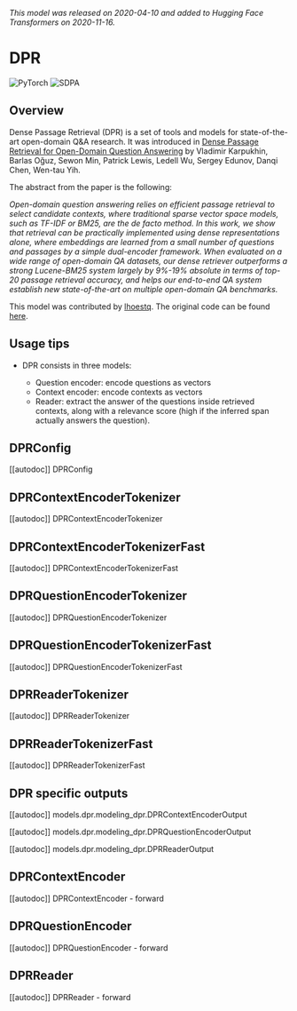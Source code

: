 <!--Copyright 2020 The HuggingFace Team. All rights reserved.

Licensed under the Apache License, Version 2.0 (the "License"); you may not use this file except in compliance with
the License. You may obtain a copy of the License at

http://www.apache.org/licenses/LICENSE-2.0

Unless required by applicable law or agreed to in writing, software distributed under the License is distributed on
an "AS IS" BASIS, WITHOUT WARRANTIES OR CONDITIONS OF ANY KIND, either express or implied. See the License for the
specific language governing permissions and limitations under the License.

⚠️ Note that this file is in Markdown but contain specific syntax for our doc-builder (similar to MDX) that may not be
rendered properly in your Markdown viewer.

-->
*This model was released on 2020-04-10 and added to Hugging Face Transformers on 2020-11-16.*

# DPR

<div class="flex flex-wrap space-x-1">
<img alt="PyTorch" src="https://img.shields.io/badge/PyTorch-DE3412?style=flat&logo=pytorch&logoColor=white">
<img alt="SDPA" src="https://img.shields.io/badge/SDPA-DE3412?style=flat&logo=pytorch&logoColor=white">
</div>

## Overview

Dense Passage Retrieval (DPR) is a set of tools and models for state-of-the-art open-domain Q&A research. It was
introduced in [Dense Passage Retrieval for Open-Domain Question Answering](https://huggingface.co/papers/2004.04906) by
Vladimir Karpukhin, Barlas Oğuz, Sewon Min, Patrick Lewis, Ledell Wu, Sergey Edunov, Danqi Chen, Wen-tau Yih.

The abstract from the paper is the following:

*Open-domain question answering relies on efficient passage retrieval to select candidate contexts, where traditional
sparse vector space models, such as TF-IDF or BM25, are the de facto method. In this work, we show that retrieval can
be practically implemented using dense representations alone, where embeddings are learned from a small number of
questions and passages by a simple dual-encoder framework. When evaluated on a wide range of open-domain QA datasets,
our dense retriever outperforms a strong Lucene-BM25 system largely by 9%-19% absolute in terms of top-20 passage
retrieval accuracy, and helps our end-to-end QA system establish new state-of-the-art on multiple open-domain QA
benchmarks.*

This model was contributed by [lhoestq](https://huggingface.co/lhoestq). The original code can be found [here](https://github.com/facebookresearch/DPR).

## Usage tips

- DPR consists in three models:

  * Question encoder: encode questions as vectors
  * Context encoder: encode contexts as vectors
  * Reader: extract the answer of the questions inside retrieved contexts, along with a relevance score (high if the inferred span actually answers the question).

## DPRConfig

[[autodoc]] DPRConfig

## DPRContextEncoderTokenizer

[[autodoc]] DPRContextEncoderTokenizer

## DPRContextEncoderTokenizerFast

[[autodoc]] DPRContextEncoderTokenizerFast

## DPRQuestionEncoderTokenizer

[[autodoc]] DPRQuestionEncoderTokenizer

## DPRQuestionEncoderTokenizerFast

[[autodoc]] DPRQuestionEncoderTokenizerFast

## DPRReaderTokenizer

[[autodoc]] DPRReaderTokenizer

## DPRReaderTokenizerFast

[[autodoc]] DPRReaderTokenizerFast

## DPR specific outputs

[[autodoc]] models.dpr.modeling_dpr.DPRContextEncoderOutput

[[autodoc]] models.dpr.modeling_dpr.DPRQuestionEncoderOutput

[[autodoc]] models.dpr.modeling_dpr.DPRReaderOutput

## DPRContextEncoder

[[autodoc]] DPRContextEncoder
    - forward

## DPRQuestionEncoder

[[autodoc]] DPRQuestionEncoder
    - forward

## DPRReader

[[autodoc]] DPRReader
    - forward
